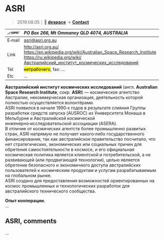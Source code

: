 # ASRI
> 2019.08.05 ┊ **🚀 [despace](index.md)** → **[Contact](contact.md)**

|[![](f/contact/a/asri_logo1_thumb.jpg)](f/contact/a/asri_logo1.png)|*PO Box 266, Mt Ommaney QLD 4074, AUSTRALIA*|
|:--|:--|
|E‑mail| <asri@asri.org.au> |
|Link| <http://asri.org.au/><br> <https://en.wikipedia.org/wiki/Australian_Space_Research_Institute><br> <https://ru.wikipedia.org/wiki/Австралийский_институт_космических_исследований> |
|Tel| <mark>нетрабочего</mark>, fax: … |
|Etc| … |

**Австралийский институт космических исследований** (англ. **Australian Space Research Institute**, сокр. **ASRI**) — космическое агентство Австралии, некоммерческая организация, деятельность которой полностью осуществляется волонтёрами.  
ASRI появился в начале 1990‑х годов в результате слияния Группы разработки средств запуска (AUSROC) из Университета Монаша в Мельбурне и Австралийской космической инженерно‑исследовательской ассоциации (ASERA).  
В отличие от космических агентств более промышленно развитых стран, ASRI напрямую не получает какого‑либо государственного финансирования, так как австралийское правительство посчитало, что нет стратегических, экономических или социальных причин для обретения самостоятельности в космосе, и его официальная космическая политика является клиентской и потребительской, а не развивающей (или продвигающей технологии), целью является обретение безопасного и экономичного доступа австралийских пользователей к космическим продуктам и услугам разрабатываемым на глобальном рынке.  
ASRI создано для предоставления возможностей ориентированных на космос промышленных и технологических разработок для австралийского технического сообщества.

**Опыт кооперации.**  
…


<p style="page-break-after:always"> </p>

## ASRI, comments

…
